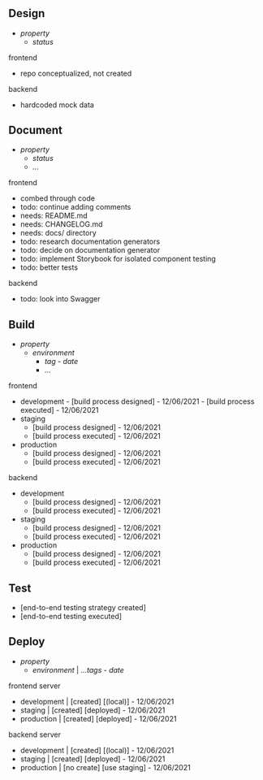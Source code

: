 # 

## Design

- *property*
  - *status*

frontend
 - repo conceptualized, not created

backend
 - hardcoded mock data

## Document

- *property*
  - *status*
  - *...*

frontend
  - combed through code 
  - todo: continue adding comments
  - needs: README.md
  - needs: CHANGELOG.md
  - needs: docs/ directory
  - todo: research documentation generators
  - todo: decide on documentation generator
  - todo: implement Storybook for isolated component testing
  - todo: better tests

backend
  - todo: look into Swagger

## Build

- *property*
  - *environment*
    - *tag* - *date*
    - *...*

frontend
- development
      - [build process designed] - 12/06/2021
      - [build process executed] - 12/06/2021
- staging
    - [build process designed] - 12/06/2021
    - [build process executed] - 12/06/2021
- production
  - [build process designed] - 12/06/2021
  - [build process executed] - 12/06/2021

backend
- development
  - [build process designed] - 12/06/2021
  - [build process executed] - 12/06/2021
- staging
  - [build process designed] - 12/06/2021
  - [build process executed] - 12/06/2021
- production
  - [build process designed] - 12/06/2021
  - [build process executed] - 12/06/2021

## Test

- [end-to-end testing strategy created]
- [end-to-end testing executed]

## Deploy

- *property*
  - *environment* | *...tags* - *date*

frontend server
- development | [created] [(local)] - 12/06/2021
- staging | [created] [deployed] - 12/06/2021
- production | [created] [deployed] - 12/06/2021

backend server
- development | [created] [(local)] - 12/06/2021
- staging | [created] [deployed] - 12/06/2021
- production | [no create] [use staging] - 12/06/2021